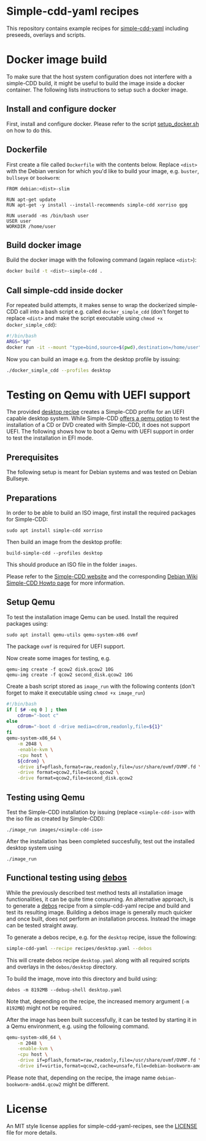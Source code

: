 # Simple-cdd-yaml recipes

This repository contains example recipes for
[simple-cdd-yaml](https://github.com/swvanbuuren/simple-cdd-yaml) including
preseeds, overlays and scripts.

# Docker image build

To make sure that the host system configuration does not interfere with a
simple-CDD build, it might be useful to build the image inside a docker
container. The following lists instructions to setup such a docker image.

## Install and configure docker

First, install and configure docker. Please refer to the script [setup_docker.sh](scripts/setup_docker.sh) on how to do this.

## Dockerfile

First create a file called `Dockerfile` with the contents below. Replace
`<dist>` with the Debian version for which you'd like to build your image, e.g.
`buster`, `bullseye` or `bookworm`:

```docker
FROM debian:<dist>-slim

RUN apt-get update
RUN apt-get -y install --install-recommends simple-cdd xorriso gpg

RUN useradd -ms /bin/bash user
USER user
WORKDIR /home/user
```

## Build docker image

Build the docker image with the following command (again replace `<dist>`):
```bash
docker build -t <dist>-simple-cdd .
```

## Call simple-cdd inside docker

For repeated build attempts, it makes sense to wrap the dockerized simple-CDD
call into a bash script e.g. called `docker_simple_cdd` (don't forget to replace
`<dist>` and make the script executable using `chmod +x docker_simple_cdd`):
```bash
#!/bin/bash
ARGS="$@"
docker run -it --mount "type=bind,source=$(pwd),destination=/home/user" <dist>-simple-cdd /bin/sh -c "simple-cdd $ARGS"
```

Now you can build an image e.g. from the desktop profile by issuing:

```bash
./docker_simple_cdd --profiles desktop
```

# Testing on Qemu with UEFI support

The provided [desktop recipe](./recipes/desktop.yaml) creates a Simple-CDD
profile for an UEFI capable desktop system. While Simple-CDD [offers a qemu
option](https://salsa.debian.org/debian/simple-cdd/-/blob/master/README?plain=1#L49)
to test the installation of a CD or DVD created with Simple-CDD, it does not
support UEFI. The following shows how to boot a Qemu with UEFI support in order
to test the installation in EFI mode. 

## Prerequisites

The following setup is meant for Debian systems and was tested on Debian Bullseye.

## Preparations

In order to be able to build an ISO image, first install the required packages
for Simple-CDD:
```
sudo apt install simple-cdd xorriso
```
Then build an image from the desktop profile:
```
build-simple-cdd --profiles desktop
```
This should produce an ISO file in the folder `images`.

Please refer to the [Simple-CDD website](https://salsa.debian.org/debian/simple-cdd) and the
corresponding [Debian Wiki Simple-CDD Howto page](https://wiki.debian.org/Simple-CDD/Howto)
for more information.

## Setup Qemu

To test the installation image Qemu can be used. Install the required packages
using:
```
sudo apt install qemu-utils qemu-system-x86 ovmf
```
The package `ovmf` is required for UEFI support.

Now create some images for testing, e.g.
```
qemu-img create -f qcow2 disk.qcow2 10G
qemu-img create -f qcow2 second_disk.qcow2 10G
```
Create a bash script stored as `image_run` with the following contents (don't
forget to make it executable using `chmod +x image_run`)

```bash
#!/bin/bash
if [ $# -eq 0 ] ; then
    cdrom="-boot c"
else
    cdrom="-boot d -drive media=cdrom,readonly,file=${1}"
fi
qemu-system-x86_64 \
    -m 2048 \
    -enable-kvm \
    -cpu host \
    ${cdrom} \
    -drive if=pflash,format=raw,readonly,file=/usr/share/ovmf/OVMF.fd \
    -drive format=qcow2,file=disk.qcow2 \
    -drive format=qcow2,file=second_disk.qcow2
```

## Testing using Qemu

Test the Simple-CDD installation by issuing (replace `<simple-cdd-iso>` with the
iso file as created by Simple-CDD):
```
./image_run images/<simple-cdd-iso>
```
After the installation has been completed succesfully, test out the installed
desktop system using 

```
./image_run
```

## Functional testing using [debos](https://github.com/go-debos/debos)

While the previously described test method tests all installation image
functionalities, it can be quite time consuming. An alternative approach, is to
generate a [debos](https://github.com/go-debos/debos) recipe from a
simple-cdd-yaml recipe and build and test its resulting image. Building a debos
image is generally much quicker and once built, does not perform an installation
process. Instead the image can be tested straight away.

To generate a debos recipe, e.g. for the `desktop` recipe, issue the following:

```bash
simple-cdd-yaml --recipe recipes/desktop.yaml --debos
```

This will create debos recipe `desktop.yaml` along with all required scripts and
overlays in the `debos/desktop` directory.

To build the image, move into this directory and build using:
```
debos -m 8192MB --debug-shell desktop.yaml
```
Note that, depending on the recipe, the increased memory argument (`-m 8192MB`)
might not be required. 

After the image has been built successfully, it can be tested by starting it in a Qemu environment, e.g. using the following command.

```bash
qemu-system-x86_64 \
    -m 2048 \
    -enable-kvm \
    -cpu host \
    -drive if=pflash,format=raw,readonly,file=/usr/share/ovmf/OVMF.fd \
    -drive if=virtio,format=qcow2,cache=unsafe,file=debian-bookworm-amd64.qcow2
```
Please note that, depending on the recipe, the image name
`debian-bookworm-amd64.qcow2` might be different.

# License

An MIT style license applies for simple-cdd-yaml-recipes, see the
[LICENSE](LICENSE) file for more details.
